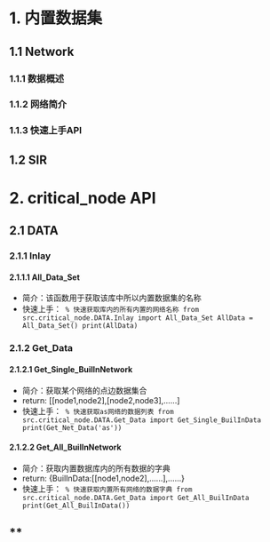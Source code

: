 # **1. 内置数据集**

## **1.1 Network**

### **1.1.1 数据概述**

### **1.1.2 网络简介**

### **1.1.3 快速上手API**

## **1.2 SIR**

# **2. critical_node API**

## **2.1 DATA**

### **2.1.1 Inlay**
#### **2.1.1.1 All_Data_Set**
- 简介：该函数用于获取该库中所以内置数据集的名称
- 快速上手：<code>
% 快速获取库内的所有内置的网络名称
from src.critical_node.DATA.Inlay import All_Data_Set
AllData = All_Data_Set()
print(AllData)</code>

### **2.1.2 Get_Data**
#### **2.1.2.1 Get_Single_BuilInNetwork**
- 简介：获取某个网络的点边数据集合
- return: [[node1,node2],[node2,node3],......]
- 快速上手：<code>
% 快速获取as网络的数据列表
from src.critical_node.DATA.Get_Data import Get_Single_BuilInData
print(Get_Net_Data('as'))</code>
#### **2.1.2.2 Get_All_BuilInNetwork**
- 简介：获取内置数据库内的所有数据的字典
- return: {BuilInData:[[node1,node2],......],......}
- 快速上手：<code>
% 快速获取内置所有网络的数据字典
from src.critical_node.DATA.Get_Data import Get_All_BuilInData
print(Get_All_BuilInData())</code>

## **